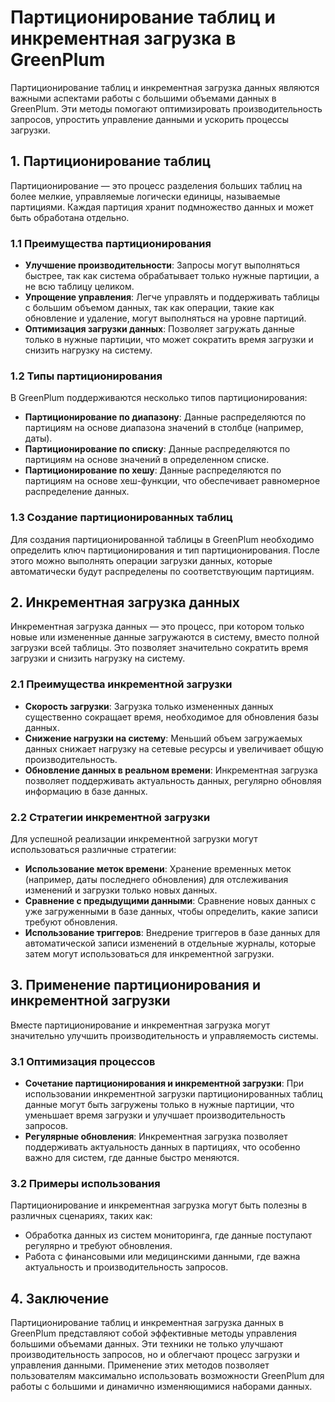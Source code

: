 # Партиционирование таблиц и инкрементная загрузка в GreenPlum

Партиционирование таблиц и инкрементная загрузка данных являются важными аспектами работы с большими объемами данных в GreenPlum. Эти методы помогают оптимизировать производительность запросов, упростить управление данными и ускорить процессы загрузки. 

## 1. Партиционирование таблиц

Партиционирование — это процесс разделения больших таблиц на более мелкие, управляемые логически единицы, называемые партициями. Каждая партиция хранит подмножество данных и может быть обработана отдельно.

### 1.1 Преимущества партиционирования

- **Улучшение производительности**: Запросы могут выполняться быстрее, так как система обрабатывает только нужные партиции, а не всю таблицу целиком.
- **Упрощение управления**: Легче управлять и поддерживать таблицы с большим объемом данных, так как операции, такие как обновление и удаление, могут выполняться на уровне партиций.
- **Оптимизация загрузки данных**: Позволяет загружать данные только в нужные партиции, что может сократить время загрузки и снизить нагрузку на систему.

### 1.2 Типы партиционирования

В GreenPlum поддерживаются несколько типов партиционирования:

- **Партиционирование по диапазону**: Данные распределяются по партициям на основе диапазона значений в столбце (например, даты).
- **Партиционирование по списку**: Данные распределяются по партициям на основе значений в определенном списке.
- **Партиционирование по хешу**: Данные распределяются по партициям на основе хеш-функции, что обеспечивает равномерное распределение данных.

### 1.3 Создание партиционированных таблиц

Для создания партиционированной таблицы в GreenPlum необходимо определить ключ партиционирования и тип партиционирования. После этого можно выполнять операции загрузки данных, которые автоматически будут распределены по соответствующим партициям.

## 2. Инкрементная загрузка данных

Инкрементная загрузка данных — это процесс, при котором только новые или измененные данные загружаются в систему, вместо полной загрузки всей таблицы. Это позволяет значительно сократить время загрузки и снизить нагрузку на систему.

### 2.1 Преимущества инкрементной загрузки

- **Скорость загрузки**: Загрузка только измененных данных существенно сокращает время, необходимое для обновления базы данных.
- **Снижение нагрузки на систему**: Меньший объем загружаемых данных снижает нагрузку на сетевые ресурсы и увеличивает общую производительность.
- **Обновление данных в реальном времени**: Инкрементная загрузка позволяет поддерживать актуальность данных, регулярно обновляя информацию в базе данных.

### 2.2 Стратегии инкрементной загрузки

Для успешной реализации инкрементной загрузки могут использоваться различные стратегии:

- **Использование меток времени**: Хранение временных меток (например, даты последнего обновления) для отслеживания изменений и загрузки только новых данных.
- **Сравнение с предыдущими данными**: Сравнение новых данных с уже загруженными в базе данных, чтобы определить, какие записи требуют обновления.
- **Использование триггеров**: Внедрение триггеров в базе данных для автоматической записи изменений в отдельные журналы, которые затем могут использоваться для инкрементной загрузки.

## 3. Применение партиционирования и инкрементной загрузки

Вместе партиционирование и инкрементная загрузка могут значительно улучшить производительность и управляемость системы. 

### 3.1 Оптимизация процессов

- **Сочетание партиционирования и инкрементной загрузки**: При использовании инкрементной загрузки партиционированных таблиц данные могут быть загружены только в нужные партиции, что уменьшает время загрузки и улучшает производительность запросов.
- **Регулярные обновления**: Инкрементная загрузка позволяет поддерживать актуальность данных в партициях, что особенно важно для систем, где данные быстро меняются.

### 3.2 Примеры использования

Партиционирование и инкрементная загрузка могут быть полезны в различных сценариях, таких как:

- Обработка данных из систем мониторинга, где данные поступают регулярно и требуют обновления.
- Работа с финансовыми или медицинскими данными, где важна актуальность и производительность запросов.

## 4. Заключение

Партиционирование таблиц и инкрементная загрузка данных в GreenPlum представляют собой эффективные методы управления большими объемами данных. Эти техники не только улучшают производительность запросов, но и облегчают процесс загрузки и управления данными. Применение этих методов позволяет пользователям максимально использовать возможности GreenPlum для работы с большими и динамично изменяющимися наборами данных.
